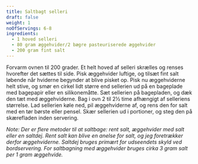 ```yaml
---
title: Saltbagt selleri
draft: false
weight: 1
noOfServings: 6-8
ingredients:
  - 1 hoved selleri
  - 80 gram æggehvider/2 bægre pasteuriserede æggehvider
  - 200 gram fint salt
---
```


Forvarm ovnen til 200 grader. Et helt hoved af selleri skrælles og
renses hvorefter det sættes til side. Pisk æggehvider luftige, og tilsæt
fint salt løbende når hviderne begynder at blive pisket op. Pisk nu
æggehviderne helt stive, og smør en cirkel lidt større end sellerien ud
på en bageplade med bagepapir eller en silikonemåtte. Sæt sellerien på
bagepladen, og dæk den tæt med æggehviderne. Bag i ovn 2 til 2½ time
afhængigt af selleriens størrelse. Lad sellerien køle ned, pil
æggehviderne af, og rens den for salt med en tør børste eller pensel.
Skær sellerien ud i portioner, og steg den på skærefladen inden
servering.

*Note: Der er flere metoder til at saltbage: rent salt, æggehvider med
salt eller en saltdej. Rent salt kan blive en anelse for salt, og jeg
foretrækker derfor æggehviderne. Saltdej bruges primært for udseendets
skyld ved bordservering. For saltbagning med æggehvider bruges cirka 3
gram salt per 1 gram æggehvide.*

